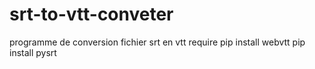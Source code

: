 # srt-to-vtt-conveter
programme de conversion fichier srt en vtt
require
pip install webvtt
pip install pysrt


